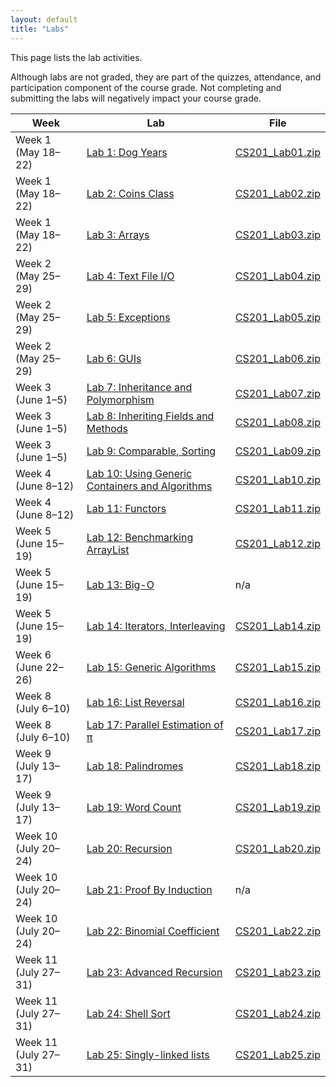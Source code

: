 ```yaml
---
layout: default
title: "Labs"
---
```


This page lists the lab activities.

Although labs are not graded, they are part of the quizzes, attendance,
and participation component of the course grade.  Not completing
and submitting the labs will negatively impact your course grade.

Week | Lab | File
---- | --- | ----
Week 1 (May 18&ndash;22) | [Lab 1: Dog Years](lab01.html) | [CS201\_Lab01.zip](CS201_Lab01.zip)
Week 1 (May 18&ndash;22) | [Lab 2: Coins Class](lab02.html) | [CS201\_Lab02.zip](CS201_Lab02.zip)
Week 1 (May 18&ndash;22) | [Lab 3: Arrays](lab03.html) | [CS201\_Lab03.zip](CS201_Lab03.zip)
Week 2 (May 25&ndash;29) | [Lab 4: Text File I/O](lab04.html) | [CS201\_Lab04.zip](CS201_Lab04.zip)
Week 2 (May 25&ndash;29) | [Lab 5: Exceptions](lab05.html) | [CS201\_Lab05.zip](CS201_Lab05.zip)
Week 2 (May 25&ndash;29) | [Lab 6: GUIs](lab06.html) | [CS201\_Lab06.zip](CS201_Lab06.zip)
Week 3 (June 1&ndash;5) | [Lab 7: Inheritance and Polymorphism](lab07.html) | [CS201\_Lab07.zip](CS201_Lab07.zip)
Week 3 (June 1&ndash;5) | [Lab 8: Inheriting Fields and Methods](lab08.html) | [CS201\_Lab08.zip](CS201_Lab08.zip)
Week 3 (June 1&ndash;5) | [Lab 9: Comparable, Sorting](lab09.html) | [CS201\_Lab09.zip](CS201_Lab09.zip)
Week 4 (June 8&ndash;12) | [Lab 10: Using Generic Containers and Algorithms](lab10.html) | [CS201\_Lab10.zip](CS201_Lab10.zip)
Week 4 (June 8&ndash;12) | [Lab 11: Functors](lab11.html) | [CS201\_Lab11.zip](CS201_Lab11.zip)
Week 5 (June 15&ndash;19) | [Lab 12: Benchmarking ArrayList](lab12.html) | [CS201\_Lab12.zip](CS201_Lab12.zip)
Week 5 (June 15&ndash;19) | [Lab 13: Big-O](lab13.html) | n/a
Week 5 (June 15&ndash;19) | [Lab 14: Iterators, Interleaving](lab14.html) | [CS201\_Lab14.zip](CS201_Lab14.zip)
Week 6 (June 22&ndash;26) | [Lab 15: Generic Algorithms](lab15.html) | [CS201\_Lab15.zip](CS201_Lab15.zip)
Week 8 (July 6&ndash;10) | [Lab 16: List Reversal](lab16.html) | [CS201\_Lab16.zip](CS201_Lab16.zip)
Week 8 (July 6&ndash;10) | [Lab 17: Parallel Estimation of π](lab17.html) | [CS201\_Lab17.zip](CS201_Lab17.zip)
Week 9 (July 13&ndash;17) | [Lab 18: Palindromes](lab18.html) | [CS201\_Lab18.zip](CS201_Lab18.zip)
Week 9 (July 13&ndash;17) | [Lab 19: Word Count](lab19.html) | [CS201\_Lab19.zip](CS201_Lab19.zip)
Week 10 (July 20&ndash;24) | [Lab 20: Recursion](lab20.html) | [CS201\_Lab20.zip](CS201_Lab20.zip)
Week 10 (July 20&ndash;24) | [Lab 21: Proof By Induction](lab21.html) | n/a
Week 10 (July 20&ndash;24) | [Lab 22: Binomial Coefficient](lab22.html) | [CS201\_Lab22.zip](CS201_Lab22.zip)
Week 11 (July 27&ndash;31) | [Lab 23: Advanced Recursion](lab23.html) | [CS201\_Lab23.zip](CS201_Lab23.zip)
Week 11 (July 27&ndash;31) | [Lab 24: Shell Sort](lab24.html) | [CS201\_Lab24.zip](CS201_Lab24.zip)
Week 11 (July 27&ndash;31) | [Lab 25: Singly-linked lists](lab25.html) | [CS201\_Lab25.zip](CS201_Lab25.zip)
